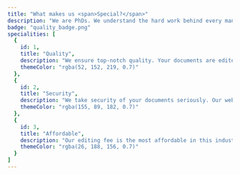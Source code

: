 ```yaml
---
title: "What makes us <span>Special?</span>"
description: "We are PhDs. We understand the hard work behind every manuscript. We offer top quality service at affordable editing rate."
badge: "quality_badge.png"
specialities: [
  {
    id: 1,
    title: "Quality",
    description: "We ensure top-notch quality. Your documents are edited by native-English editors with tons of experience.",
    themeColor: "rgba(52, 152, 219, 0.7)"
  },
  {
    id: 2,
    title: "Security",
    description: "We take security of your documents seriously. Our website is encrypted for document, data and payment transactions.",
    themeColor: "rgba(155, 89, 182, 0.7)"
  },
  {
    id: 3,
    title: "Affordable",
    description: "Our editing fee is the most affordable in this industry for the service by native English and PhD editors.",
    themeColor: "rgba(26, 188, 156, 0.7)"
  }
]
---
```

